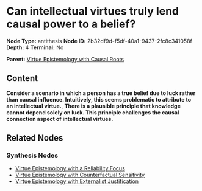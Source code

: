 # Can intellectual virtues truly lend causal power to a belief?

**Node Type:** antithesis
**Node ID:** 2b32df9d-f5df-40a1-9437-2fc8c341058f
**Depth:** 4
**Terminal:** No

**Parent:** [Virtue Epistemology with Causal Roots](virtue-epistemology-with-causal-roots-synthesis-f3a1a7dd-1ba0-4c9f-978d-4c9f33e7a0e1.md)

## Content

**Consider a scenario in which a person has a true belief due to luck rather than causal influence. Intuitively, this seems problematic to attribute to an intellectual virtue.**, **There is a plausible principle that knowledge cannot depend solely on luck. This principle challenges the causal connection aspect of intellectual virtues.**

## Related Nodes

### Synthesis Nodes

- [Virtue Epistemology with a Reliability Focus](virtue-epistemology-with-a-reliability-focus-synthesis-3d0c832e-3287-46ba-83e2-edef14b1224c.md)
- [Virtue Epistemology with Counterfactual Sensitivity](virtue-epistemology-with-counterfactual-sensitivity-synthesis-70c86e76-6532-416a-9d54-e3e0c3ae5017.md)
- [Virtue Epistemology with Externalist Justification](virtue-epistemology-with-externalist-justification-synthesis-c128ba86-2802-48d2-84f0-26235c4af790.md)
